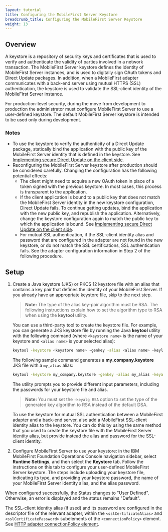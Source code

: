 ```yaml
---
layout: tutorial
title: Configuring the MobileFirst Server Keystore
breadcrumb_title: Configuring the MobileFirst Server Keystore
weight: 13
---
```

## Overview
A keystore is a repository of security keys and certificates that is used to verify and authenticate the validity of parties involved in a network transaction. The MobileFirst Server keystore defines the identity of MobileFirst Server instances, and is used to digitally sign OAuth tokens and Direct Update packages. In addition, when a MobileFirst adapter communicates with a back-end server using mutual HTTPS (SSL) authentication, the keystore is used to validate the SSL-client identity of the MobileFirst Server instance.

For production-level security, during the move from development to production the administrator must configure MobileFirst Server to use a user-defined keystore. The default MobileFirst Server keystore is intended to be used only during development.

### Notes
* To use the keystore to verify the authenticity of a Direct Update package, statically bind the application with the public key of the MobileFirst Server identity that is defined in the keystore. See [Implementing secure Direct Update on the client side](../../application-development/direct-update).
* Reconfiguring the MobileFirst Server keystore after production should be considered carefully. Changing the configuration has the following potential effects:
    * The client might need to acquire a new OAuth token in place of a token signed with the previous keystore. In most cases, this process is transparent to the application.
    * If the client application is bound to a public key that does not match the MobileFirst Server identity in the new keystore configuration, Direct Update fails. To continue getting updates, bind the application with the new public key, and republish the application. Alternatively, change the keystore configuration again to match the public key to which the application is bound. See [Implementing secure Direct Update on the client side](../../application-development/direct-update).
    *  For mutual SSL authentication, if the SSL-client identity alias and password that are configured in the adapter are not found in the new keystore, or do not match the SSL certifications, SSL authentication fails. See the adapter configuration information in Step 2 of the following procedure.

## Setup
1. Create a Java keystore (JKS) or PKCS 12 keystore file with an alias that contains a key pair that defines the identity of your MobileFirst Server. If you already have an appropriate keystore file, skip to the next step.

    > **Note:** The type of the alias key-pair algorithm must be RSA. The following instructions explain how to set the algorithm type to RSA when using the **keytool** utility.

    You can use a third-party tool to create the keystore file. For example, you can generate a JKS keystore file by running the Java **keytool** utility with the following command (where `<keystore name>` is the name of your keystore and `<alias name>` is your selected alias):
    
    ```bash
    keytool -keystore <keystore name> -genkey -alias <alias name> -keylag RSA
    ```
    
    The following sample command generates a **my_company.keystore** JKS file with a `my_alias` alias:
    
    ```bash
    keytool -keystore my_company.keystore -genkey -alias my_alias -keyalg RSA
    ```
    
    The utility prompts you to provide different input parameters, including the passwords for your keystore file and alias.

    > **Note:** You must set the `-keyalg RSA` option to set the type of the generated key algorithm to RSA instead of the default DSA.

    To use the keystore for mutual SSL authentication between a MobileFirst adapter and a back-end server, also add a MobileFirst SSL-client identity alias to the keystore. You can do this by using the same method that you used to create the keystore file with the MobileFirst Server identity alias, but provide instead the alias and password for the SSL-client identity.

2. Configure MobileFirst Server to use your keystore: in the IBM MobileFirst Foundation Operations Console navigation sidebar, select **Runtime Settings**, and then select the **Keystore** tab. Follow the instructions on this tab to configure your user-defined MobileFirst Server keystore. The steps include uploading your keystore file, indicating its type, and providing your keystore password, the name of your MobileFirst Server identity alias, and the alias password. 

When configured successfully, the Status changes to "User Defined". Otherwise, an error is displayed and the status remains "Default".

The SSL-client identity alias (if used) and its password are configured in the descriptor file of the relevant adapter, within the `<sslCertificateAlias>` and `<sslCertificatePassword>` subelements of the `<connectionPolicy>` element. See [HTTP adapter connectionPolicy element](../../adapters/javascript-adapters/js-http-adapter/#the-xml-file).





